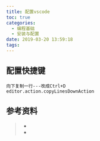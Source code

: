 ```yaml
---
title: 配置vscode
toc: true
categories:
  - 编程基础
  - 安装与配置
date: 2019-03-20 13:59:18
tags:
---
```








## 配置快捷键

```
向下复制一行---改成Ctrl+D
editor.action.copyLinesDownAction
```



## 参考资料
> - []()
> - []()
